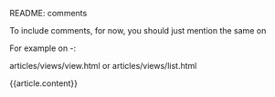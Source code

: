 README: comments

To include comments, for now, you should just mention the same on


For example on -:

articles/views/view.html or articles/views/list.html

<div>{{article.content}}</div>
<!--Insert here -->
<div ng-if="article !== undefined" ng-include="'comments/views/index.html'" data-ng-controller="CommentsController" data-ng-init="findComments(article, 2)"/>
<!-- Voila, you are done. Were you expecting some more steps? :-) -->

